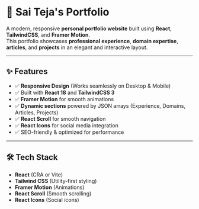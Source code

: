 # 🚀 Sai Teja's Portfolio

A modern, responsive **personal portfolio website** built using **React**, **TailwindCSS**, and **Framer Motion**.  
This portfolio showcases **professional experience**, **domain expertise**, **articles**, and **projects** in an elegant and interactive layout.

---

## ✨ Features
- ✅ **Responsive Design** (Works seamlessly on Desktop & Mobile)
- ✅ Built with **React 18** and **TailwindCSS 3**
- ✅ **Framer Motion** for smooth animations
- ✅ **Dynamic sections** powered by JSON arrays (Experience, Domains, Articles, Projects)
- ✅ **React Scroll** for smooth navigation
- ✅ **React Icons** for social media integration
- ✅ SEO-friendly & optimized for performance

---

## 🛠 Tech Stack
- **React** (CRA or Vite)
- **Tailwind CSS** (Utility-first styling)
- **Framer Motion** (Animations)
- **React Scroll** (Smooth scrolling)
- **React Icons** (Social icons)